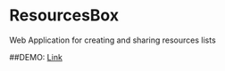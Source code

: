 # ResourcesBox
Web Application for creating and sharing resources lists

##DEMO: [Link](https://sharing-resources.firebaseapp.com/)
